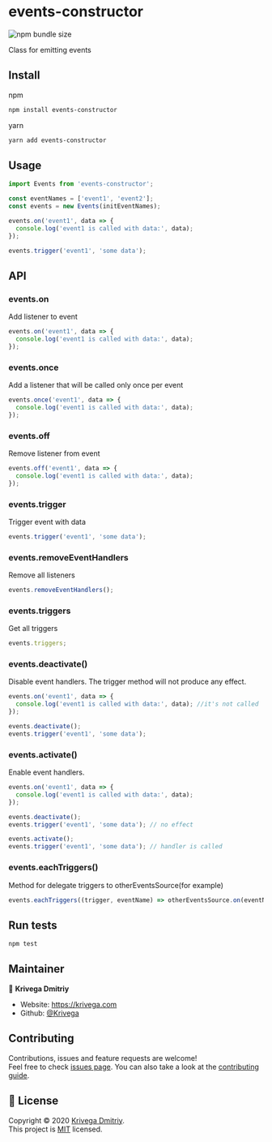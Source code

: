 # events-constructor

![npm bundle size](https://img.shields.io/bundlephobia/minzip/events-constructor?style=flat-square)

Class for emitting events

## Install

npm

```sh
npm install events-constructor
```

yarn

```sh
yarn add events-constructor
```

## Usage

```js
import Events from 'events-constructor';

const eventNames = ['event1', 'event2'];
const events = new Events(initEventNames);

events.on('event1', data => {
  console.log('event1 is called with data:', data);
});

events.trigger('event1', 'some data');
```

## API

### events.on

Add listener to event

```js
events.on('event1', data => {
  console.log('event1 is called with data:', data);
});
```

### events.once

Add a listener that will be called only once per event

```js
events.once('event1', data => {
  console.log('event1 is called with data:', data);
});
```

### events.off

Remove listener from event

```js
events.off('event1', data => {
  console.log('event1 is called with data:', data);
});
```

### events.trigger

Trigger event with data

```js
events.trigger('event1', 'some data');
```

### events.removeEventHandlers

Remove all listeners

```js
events.removeEventHandlers();
```

### events.triggers

Get all triggers

```js
events.triggers;
```

### events.deactivate()

Disable event handlers. The trigger method will not produce any effect.

```js
events.on('event1', data => {
  console.log('event1 is called with data:', data); //it's not called
});

events.deactivate();
events.trigger('event1', 'some data');
```

### events.activate()

Enable event handlers.

```js
events.on('event1', data => {
  console.log('event1 is called with data:', data);
});

events.deactivate();
events.trigger('event1', 'some data'); // no effect

events.activate();
events.trigger('event1', 'some data'); // handler is called
```

### events.eachTriggers()

Method for delegate triggers to otherEventsSource(for example)

```js
events.eachTriggers((trigger, eventName) => otherEventsSource.on(eventName, trigger));
```

## Run tests

```sh
npm test
```

## Maintainer

👤 **Krivega Dmitriy**

- Website: https://krivega.com
- Github: [@Krivega](https://github.com/Krivega)

## Contributing

Contributions, issues and feature requests are welcome!<br />Feel free to check [issues page](https://github.com/Krivega/events-constructor/issues). You can also take a look at the [contributing guide](https://github.com/Krivega/events-constructor/blob/master/CONTRIBUTING.md).

## 📝 License

Copyright © 2020 [Krivega Dmitriy](https://github.com/Krivega).<br />
This project is [MIT](https://github.com/Krivega/events-constructor/blob/master/LICENSE) licensed.
